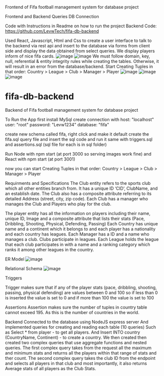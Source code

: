 Frontend of Fifa football management system for database project

Frontend and Backend Queries DB Connection

Code with Instructions in Readme on how to run the project
Backend Code: https://github.com/LevwTech/fifa-db-backend

Used React, Javascript, Html and Css to create a user interface to talk to the backend via rest api and insert to the database via forms from client side and display the data obtained from select queries. We display players inform of nice fifa cards.
![image](https://user-images.githubusercontent.com/69399787/166916582-86c48ca0-3de3-4bd3-ac76-84e427726cb7.png)
![image](https://user-images.githubusercontent.com/69399787/166915811-56fdf8fb-f5e3-45c6-af41-4bb9f1b5f50f.png)
We must follow domain, key, null, referential & entity integrity rules while creating the tables. Otherwise, it will result in an error from the database/backend.
Start Creating Tuples in that order:
Country > League > Club > Manager > Player
 ![image](https://user-images.githubusercontent.com/69399787/166915766-1b249878-c1a5-4df6-b5be-e89c6618741e.png)
![image](https://user-images.githubusercontent.com/69399787/166915777-456b49fd-d8ff-47da-90d8-1c62b2c16f00.png)
![image](https://user-images.githubusercontent.com/69399787/166915793-c92a0885-d0fb-4cb7-a730-10b5b134349d.png)

 # fifa-db-backend

Backend of Fifa football management system for database project

To Run the App first install MySql
create connection with
host: "localhost"
user: "root"
password: "Levw1234"
database: "fifa"

create new schema called fifa, right click and make it default
create the fifa.sql query file and insert the sql code and run it
same with triggers.sql and assertions.sql 
(sql file for each is in sql folder)

Run Node with npm start (at port 3000 so serving images work fine) and React with npm start (at port 3001)

now you can start Creating Tuples in that order:
Country > League > Club > Manager > Player

Requirments and Specifications
The Club entity refers to the sports club which all other entities branch from. It has a unique ID ‘CID’, ClubName, and an establish date. The Club also has a composite attribute referring to its detailed Address (street, city, zip code). Each Club has a manager who manages the Club and Players who play for the club.

The player entity has all the information on players including their name, unique ID, Image and a   composite attribute that lists their stats (Pace, Dribbling, Shooting, Physical, Defending, Passing)
Each Country has unique name and a  continent which it belongs to and each player has a nationality and each country has leagues.
Each Manager has a ID and a name who manages a club. Clubs participate in leagues.
Each League holds the league that each club participates in with a name and a ranking category which ranks it among other leagues in the country.








ER Model
![image](https://user-images.githubusercontent.com/69399787/166915517-86e08244-b860-400f-9a99-b56242229717.png)










Relational Schema
![image](https://user-images.githubusercontent.com/69399787/166915548-85e2538e-5e4d-44c8-8548-1103e04e33a3.png)








Triggers

Trigger makes sure that if any of the player stats (pace, dribbling, shooting, passing, physical defending) are values between 0 and 100 so if less than 0 is inserted the value is set to 0 and if more than 100 the value is set to 100

 

Assertions
 Assertion makes sure the number of tuples in country table cannot exceed 195. As this is the number of countries in the world.

Backend
Connected to the database using NodeJS express server
And implemented queries for creating and reading each table (10 queries)
Such as 
Select * from player - to get all players.
And 
Insert INTO country (CountryName, Continent) - to create a country.
We then created then created two complex queries that use aggregate functions and nested queries.
The first complex query takes from the request all the maximum and minimum stats and returns all the players within that range of stats and ther count.
The second complex query takes the club ID from the endpoint and selects all players in that club and most importantly, it also returns Average stats of all players as the Club Stats.

















